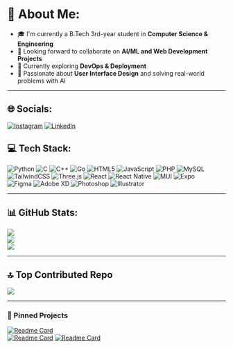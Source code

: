# 💫 About Me:
- 🎓 I'm currently a B.Tech 3rd-year student in **Computer Science & Engineering**  
- 🤝 Looking forward to collaborate on **AI/ML and Web Development Projects**  
- 🔧 Currently exploring **DevOps & Deployment**  
- 🌱 Passionate about **User Interface Design** and solving real-world problems with AI  

---

## 🌐 Socials:
[![Instagram](https://img.shields.io/badge/Instagram-%23E4405F.svg?logo=Instagram&logoColor=white)](https://www.instagram.com/anithpavan_aluru)
[![LinkedIn](https://img.shields.io/badge/LinkedIn-%230077B5.svg?logo=linkedin&logoColor=white)](https://www.linkedin.com/in/venkata-anith-pavan-kumar-aluru-063935344) 


## 💻 Tech Stack:
![Python](https://img.shields.io/badge/python-3670A0?style=for-the-badge&logo=python&logoColor=ffdd54)
![C](https://img.shields.io/badge/c-%2300599C.svg?style=for-the-badge&logo=c&logoColor=white) 
![C++](https://img.shields.io/badge/c++-%2300599C.svg?style=for-the-badge&logo=c%2B%2B&logoColor=white) 
![Go](https://img.shields.io/badge/go-%2300ADD8.svg?style=for-the-badge&logo=go&logoColor=white) 
![HTML5](https://img.shields.io/badge/html5-%23E34F26.svg?style=for-the-badge&logo=html5&logoColor=white) 
![JavaScript](https://img.shields.io/badge/javascript-%23323330.svg?style=for-the-badge&logo=javascript&logoColor=%23F7DF1E) 
![PHP](https://img.shields.io/badge/php-%23777BB4.svg?style=for-the-badge&logo=php&logoColor=white) 
![MySQL](https://img.shields.io/badge/mysql-%2300f.svg?style=for-the-badge&logo=mysql&logoColor=white) 
![TailwindCSS](https://img.shields.io/badge/tailwindcss-%2338B2AC.svg?style=for-the-badge&logo=tailwind-css&logoColor=white) 
![Three.js](https://img.shields.io/badge/three.js-black?style=for-the-badge&logo=three.js&logoColor=white) 
![React](https://img.shields.io/badge/react-%2320232a.svg?style=for-the-badge&logo=react&logoColor=%2361DAFB) 
![React Native](https://img.shields.io/badge/react_native-%2320232a.svg?style=for-the-badge&logo=react&logoColor=%2361DAFB) 
![MUI](https://img.shields.io/badge/MUI-%230081CB.svg?style=for-the-badge&logo=mui&logoColor=white) 
![Expo](https://img.shields.io/badge/expo-000000?style=for-the-badge&logo=expo&logoColor=white)  
![Figma](https://img.shields.io/badge/figma-%23F24E1E.svg?style=for-the-badge&logo=figma&logoColor=white) 
![Adobe XD](https://img.shields.io/badge/adobexd-%23FF26BE.svg?style=for-the-badge&logo=adobexd&logoColor=white) 
![Photoshop](https://img.shields.io/badge/adobe%20photoshop-%2331A8FF.svg?style=for-the-badge&logo=adobephotoshop&logoColor=white) 
![Illustrator](https://img.shields.io/badge/adobeillustrator-%23FF9A00.svg?style=for-the-badge&logo=adobeillustrator&logoColor=white)  

---

## 📊 GitHub Stats:
![](https://github-readme-stats.vercel.app/api?username=Anithpavan&theme=dark&hide_border=false&include_all_commits=true&count_private=true)<br/>
![](https://github-readme-streak-stats.herokuapp.com/?user=Anithpavan&theme=dark&hide_border=false)<br/>
![](https://github-readme-stats.vercel.app/api/top-langs/?username=Anithpavan&theme=dark&hide_border=false&layout=compact)

---

## 🔝 Top Contributed Repo
![](https://github-contributor-stats.vercel.app/api?username=Anithpavan&limit=5&theme=dark&combine_all_yearly_contributions=true)

---

### 🚀 Pinned Projects
[![Readme Card](https://github-readme-stats.vercel.app/api/pin/?username=Anithpavan&repo=AI-Fruit-Identification&theme=dark)](https://github.com/Anithpavan/AI-Fruit-Identification)  
[![Readme Card](https://github-readme-stats.vercel.app/api/pin/?username=Anithpavan&repo=AI-Face-Recognition-Attendance&theme=dark)](https://github.com/Anithpavan/AI-Face-Recognition-Attendance) 
[![Readme Card](https://github-readme-stats.vercel.app/api/pin/?username=Anithpavan&repo=Crop-Calendar-Awareness-System&theme=dark)](https://github.com/Anithpavan/Crop-Calendar-Awareness-System)
